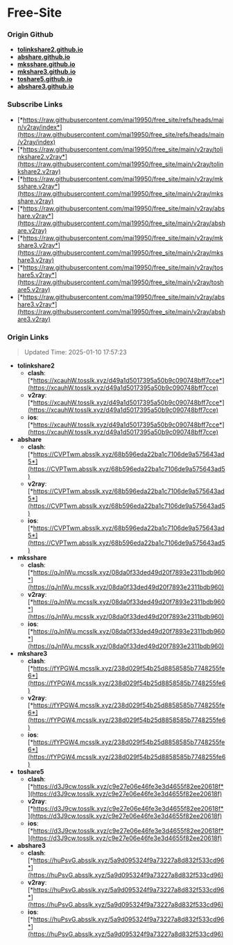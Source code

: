 # Free-Site

### Origin Github

- [**tolinkshare2.github.io**](https://github.com/tolinkshare2/tolinkshare2.github.io)
- [**abshare.github.io**](https://github.com/abshare/abshare.github.io)
- [**mksshare.github.io**](https://github.com/mksshare/mksshare.github.io)
- [**mkshare3.github.io**](https://github.com/mkshare3/mkshare3.github.io)
- [**toshare5.github.io**](https://github.com/toshare5/toshare5.github.io)
- [**abshare3.github.io**](https://github.com/abshare3/abshare3.github.io)

### Subscribe Links

- [*https://raw.githubusercontent.com/mai19950/free_site/refs/heads/main/v2ray/index*](https://raw.githubusercontent.com/mai19950/free_site/refs/heads/main/v2ray/index)
- [*https://raw.githubusercontent.com/mai19950/free_site/main/v2ray/tolinkshare2.v2ray*](https://raw.githubusercontent.com/mai19950/free_site/main/v2ray/tolinkshare2.v2ray)
- [*https://raw.githubusercontent.com/mai19950/free_site/main/v2ray/mksshare.v2ray*](https://raw.githubusercontent.com/mai19950/free_site/main/v2ray/mksshare.v2ray)
- [*https://raw.githubusercontent.com/mai19950/free_site/main/v2ray/abshare.v2ray*](https://raw.githubusercontent.com/mai19950/free_site/main/v2ray/abshare.v2ray)
- [*https://raw.githubusercontent.com/mai19950/free_site/main/v2ray/mkshare3.v2ray*](https://raw.githubusercontent.com/mai19950/free_site/main/v2ray/mkshare3.v2ray)
- [*https://raw.githubusercontent.com/mai19950/free_site/main/v2ray/toshare5.v2ray*](https://raw.githubusercontent.com/mai19950/free_site/main/v2ray/toshare5.v2ray)
- [*https://raw.githubusercontent.com/mai19950/free_site/main/v2ray/abshare3.v2ray*](https://raw.githubusercontent.com/mai19950/free_site/main/v2ray/abshare3.v2ray)

### Origin Links

> Updated Time: 2025-01-10 17:57:23

- **tolinkshare2**
  - **clash**: [*https://xcauhW.tosslk.xyz/d49a1d5017395a50b9c090748bff7cce*](https://xcauhW.tosslk.xyz/d49a1d5017395a50b9c090748bff7cce)
  - **v2ray**: [*https://xcauhW.tosslk.xyz/d49a1d5017395a50b9c090748bff7cce*](https://xcauhW.tosslk.xyz/d49a1d5017395a50b9c090748bff7cce)
  - **ios**: [*https://xcauhW.tosslk.xyz/d49a1d5017395a50b9c090748bff7cce*](https://xcauhW.tosslk.xyz/d49a1d5017395a50b9c090748bff7cce)
- **abshare**
  - **clash**: [*https://CVPTwm.absslk.xyz/68b596eda22ba1c7106de9a575643ad5*](https://CVPTwm.absslk.xyz/68b596eda22ba1c7106de9a575643ad5)
  - **v2ray**: [*https://CVPTwm.absslk.xyz/68b596eda22ba1c7106de9a575643ad5*](https://CVPTwm.absslk.xyz/68b596eda22ba1c7106de9a575643ad5)
  - **ios**: [*https://CVPTwm.absslk.xyz/68b596eda22ba1c7106de9a575643ad5*](https://CVPTwm.absslk.xyz/68b596eda22ba1c7106de9a575643ad5)
- **mksshare**
  - **clash**: [*https://qJnIWu.mcsslk.xyz/08da0f33ded49d20f7893e2311bdb960*](https://qJnIWu.mcsslk.xyz/08da0f33ded49d20f7893e2311bdb960)
  - **v2ray**: [*https://qJnIWu.mcsslk.xyz/08da0f33ded49d20f7893e2311bdb960*](https://qJnIWu.mcsslk.xyz/08da0f33ded49d20f7893e2311bdb960)
  - **ios**: [*https://qJnIWu.mcsslk.xyz/08da0f33ded49d20f7893e2311bdb960*](https://qJnIWu.mcsslk.xyz/08da0f33ded49d20f7893e2311bdb960)
- **mkshare3**
  - **clash**: [*https://fYPGW4.mcsslk.xyz/238d029f54b25d8858585b7748255fe6*](https://fYPGW4.mcsslk.xyz/238d029f54b25d8858585b7748255fe6)
  - **v2ray**: [*https://fYPGW4.mcsslk.xyz/238d029f54b25d8858585b7748255fe6*](https://fYPGW4.mcsslk.xyz/238d029f54b25d8858585b7748255fe6)
  - **ios**: [*https://fYPGW4.mcsslk.xyz/238d029f54b25d8858585b7748255fe6*](https://fYPGW4.mcsslk.xyz/238d029f54b25d8858585b7748255fe6)
- **toshare5**
  - **clash**: [*https://d3J9cw.tosslk.xyz/c9e27e06e46fe3e3d4655f82ee20618f*](https://d3J9cw.tosslk.xyz/c9e27e06e46fe3e3d4655f82ee20618f)
  - **v2ray**: [*https://d3J9cw.tosslk.xyz/c9e27e06e46fe3e3d4655f82ee20618f*](https://d3J9cw.tosslk.xyz/c9e27e06e46fe3e3d4655f82ee20618f)
  - **ios**: [*https://d3J9cw.tosslk.xyz/c9e27e06e46fe3e3d4655f82ee20618f*](https://d3J9cw.tosslk.xyz/c9e27e06e46fe3e3d4655f82ee20618f)
- **abshare3**
  - **clash**: [*https://huPsvG.absslk.xyz/5a9d095324f9a73227a8d832f533cd96*](https://huPsvG.absslk.xyz/5a9d095324f9a73227a8d832f533cd96)
  - **v2ray**: [*https://huPsvG.absslk.xyz/5a9d095324f9a73227a8d832f533cd96*](https://huPsvG.absslk.xyz/5a9d095324f9a73227a8d832f533cd96)
  - **ios**: [*https://huPsvG.absslk.xyz/5a9d095324f9a73227a8d832f533cd96*](https://huPsvG.absslk.xyz/5a9d095324f9a73227a8d832f533cd96)
